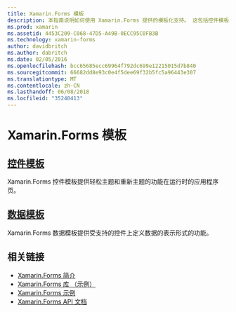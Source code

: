 ```yaml
---
title: Xamarin.Forms 模板
description: 本指南说明如何使用 Xamarin.Forms 提供的模板化支持。 这包括控件模板，可用于在运行时轻松主题和重新主题页面和受支持的控件定义数据的表示形式的数据模板。
ms.prod: xamarin
ms.assetid: 4453C209-C068-47D5-A49B-0ECC95C0FB3B
ms.technology: xamarin-forms
author: davidbritch
ms.author: dabritch
ms.date: 02/05/2016
ms.openlocfilehash: bcc65685ecc69964f792dc699e12215015d7b840
ms.sourcegitcommit: 66682dd8e93c0e4f5dee69f32b5fc5a96443e307
ms.translationtype: MT
ms.contentlocale: zh-CN
ms.lasthandoff: 06/08/2018
ms.locfileid: "35240413"
---
```

# <a name="xamarinforms-templates"></a>Xamarin.Forms 模板

## <a name="control-templatescontrol-templatesindexmd"></a>[控件模板](control-templates/index.md)

Xamarin.Forms 控件模板提供轻松主题和重新主题的功能在运行时的应用程序页。

## <a name="data-templatesdata-templatesindexmd"></a>[数据模板](data-templates/index.md)

Xamarin.Forms 数据模板提供受支持的控件上定义数据的表示形式的功能。


## <a name="related-links"></a>相关链接

- [Xamarin.Forms 简介](~/xamarin-forms/get-started/introduction-to-xamarin-forms.md)
- [Xamarin.Forms 库 （示例）](https://developer.xamarin.com/samples/FormsGallery/)
- [Xamarin.Forms 示例](https://developer.xamarin.com/samples/tag/Xamarin.Forms/)
- [Xamarin.Forms API 文档](https://developer.xamarin.com/api/namespace/Xamarin.Forms/)
